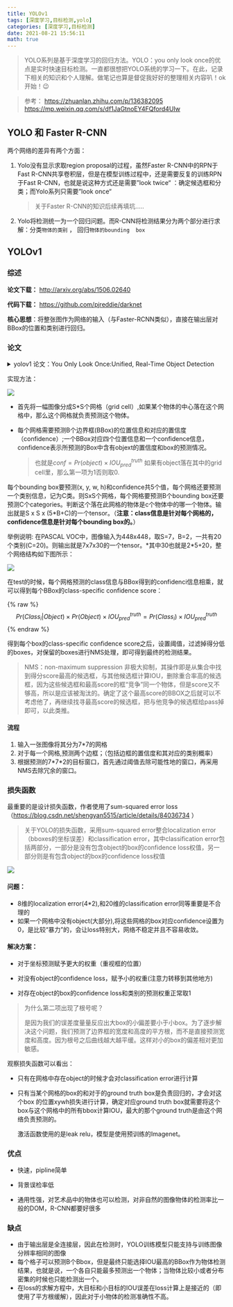 ```yaml
---
title: YOLOv1
tags: [深度学习,目标检测,yolo]
categories: [深度学习,目标检测]
date: 2021-08-21 15:56:11
math: true
---
```


> YOLO系列是基于深度学习的回归方法。YOLO：you only look once的优点是实时快速目标检测。一直都很想把YOLO系统的学习一下。在此，记录下相关的知识和个人理解。做笔记也算是督促我好好的整理相关内容叭！ok开始！:wink:

> 参考：
> https://zhuanlan.zhihu.com/p/136382095
> https://mp.weixin.qq.com/s/df1JaGtnoEY4FQford4UIw

## YOLO 和 Faster R-CNN

两个网络的差异有两个方面：

1. Yolo没有显示求取region proposal的过程，虽然Faster R-CNN中的RPN于Fast R-CNN共享卷积层，但是在模型训练过程中，还是需要反复的训练RPN于Fast R-CNN，也就是说这种方式还是需要”look twice“ ：确定候选框和分类；而Yolo系列只需要”look once“

   > 关于Faster R-CNN的知识后续再填坑.....

2. Yolo将检测统一为一个回归问题。而R-CNN将检测结果分为两个部分进行求解：分类`物体的类别` ， 回归`物体的bounding  box`

## YOLOv1

### 综述

**论文下载：** http://arxiv.org/abs/1506.02640

**代码下载：** https://github.com/pjreddie/darknet

**核心思想**：将整张图作为网络的输入（与Faster-RCNN类似），直接在输出层对BBox的位置和类别进行回归。

### 论文

<details>
<summary> yolov1 论文：You Only Look Once:Unified, Real-Time Object Detection</summary>
<iframe src='/js/pdfjs_old/web/viewer.html?file=https://paper.mulindya.com/yolov1.pdf' width=100% height=650></iframe>
</details>

实现方法：

![](https://picture.mulindya.com/yolov1-pic1.png)


- 首先将一幅图像分成S*S个网格（grid cell）,如果某个物体的中心落在这个网格中，那么这个网格就负责预测这个物体。

- 每个网格需要预测B个边界框(BBox)的位置信息和对应的置信度（confidence）;一个BBox对应四个位置信息和一个confidence信息，confidence表示所预测的Box中含有objext的置信度和box的预测情况。

  > 也就是$conf = Pr(object)\times IOU^{truth}_{pred}$ 如果有object落在其中的grid cell里，那么第一项为1否则取0.

每个bounding box要预测(x, y, w, h)和confidence共5个值，每个网格还要预测一个类别信息，记为C类。则SxS个网格，每个网格要预测B个bounding box还要预测C个categories。判断这个落在此网格的物体是c个物体中的哪一个物体。输出就是S x S x (5*B+C)的一个tensor。（**注意：class信息是针对每个网格的，confidence信息是针对每个bounding box的。**）

举例说明: 在PASCAL VOC中，图像输入为448x448，取S=7，B=2，一共有20个类别(C=20)。则输出就是7x7x30的一个tensor。*其中30也就是2\*5+20，整个网络结构如下图所示：

![](https://picture.mulindya.com/yolov1-pic2.png)

在test的时候，每个网格预测的class信息与BBox得到的confidenci信息相乘，就可以得到每个BBox的class-specific confidence score：

{% raw %}
$$
Pr(Class_i \vert Object) \times Pr(Object) \times IOU^{truth}_{pred} = Pr(Class_i) \times IOU^{truth}_{pred}
$$
{% endraw %}

得到每个box的class-specific confidence score之后，设置阈值，过滤掉得分低的boxes，对保留的boxes进行NMS处理，即可得到最终的检测结果。

> NMS：non-maximum suppression 非极大抑制，其操作即是从集合中找到得分score最高的候选框，与其他候选框计算IOU，删除重合率高的候选框，因为这些候选框和最高score的框“竞争”同一个物体，但是score又不够高，所以是应该被淘汰的。确定了这个最高score的BBOX之后就可以不考虑他了，再继续找寻最高score的候选框，把与他竞争的候选框给pass掉即可，以此类推。

#### 流程
1. 输入一张图像将其分为7\*7的网格
2. 对于每一个网格,预测两个边框；（包括边框的置信度和其对应的类别概率）
3. 根据预测的7\*7\*2的目标窗口，首先通过阈值去除可能性地的窗口，再采用NMS去除冗余的窗口。

### 损失函数

最重要的是设计损失函数，作者使用了sum-squared error loss（https://blog.csdn.net/shengyan5515/article/details/84036734 ）

> 关于YOLO的损失函数，采用sum-squared error整合localization error（bboxes的坐标误差）和classification error，其中classification error包括两部分，一部分是没有包含object的box的confidence loss权值，另一部分则是有包含object的box的confidence loss权值

![](https://picture.mulindya.com/yolov1-pic3.png)

#### 问题：

- 8维的localization error(4*2),和20维的classification error同等重要是不合理的
- 如果一个网格中没有object(大部分),将这些网格的box对应confidence设置为0，是比较“暴力”的，会让loss特别大，网络不稳定并且不容易收敛。

#### 解决方案：

- 对于坐标预测赋予更大的权重（重视框的位置）
- 对没有object的confidence loss，赋予小的权重(注意力转移到其他地方)

- 对存在object的box的confidence loss和类别的预测权重正常取1

> 为什么第二项出现了根号呢？
>
> 是因为我们的误差度量量反应出大box的小偏差要小于小box。为了逐步解决这个问题，我们预测了边界框的宽度和高度的平⽅根，而不是直接预测宽度和⾼度。因为根号之后曲线越大越平缓。这样对小的box的偏差相对更加敏感。

观察损失函数可以看出：

- 只有在网格中存在object的时候才会对classification error进行计算

- 只有当某个网格的box的和对于的ground truth box是负责回归的，才会对这个box 的位置xywh损失进行计算，确定对应ground truth box就需要将这个box与这个网格中的所有bbox计算IOU，最大的那个ground truth是由这个网络负责预测的。

  激活函数使用的是leak relu，模型是使用预训练的Imagenet。

### 优点

- 快速，pipline简单

- 背景误检率低

- 通用性强，对艺术品中的物体也可以检测，对非自然的图像物体的检测率比一般的DOM，R-CNN都要好很多

### 缺点

- 由于输出层是全连接层，因此在检测时，YOLO训练模型只能支持与训练图像分辨率相同的图像
- 每个格子可以预测B个Bbox，但是最终只能选择IOU最高的BBox作为物体检测结果，也就是说，一个各自只能最多预测出一个物体；当物体比较小或者分布密集的时候也只能检测出一个。
- 在loss的求解方程中，大目标和小目标的IOU误差在loss计算上是接近的（即使用了平方根缓解），因此对于小物体的检测准确性不高。

